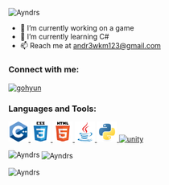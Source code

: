 <p align="left"> <img src="https://komarev.com/ghpvc/?username=Ayndrs&label=Profile%20views&color=4dbbff&style=flat" alt="Ayndrs" /> </p>

- 🔭 I’m currently working on a game
- 🌱 I’m currently learning C#
- 📫 Reach me at andr3wkm123@gmail.com
<h3 align="left">Connect with me:</h3>
<p align="left">
<a href="https://linkedin.com/in/gohyun" target="blank"><img align="center" src="https://raw.githubusercontent.com/rahuldkjain/github-profile-readme-generator/master/src/images/icons/Social/linked-in-alt.svg" alt="gohyun" height="30" width="40" /></a>
</p>

<h3 align="left">Languages and Tools:</h3>
<p align="left"> <a href="https://www.w3schools.com/cpp/" target="_blank" rel="noreferrer"> <img src="https://raw.githubusercontent.com/devicons/devicon/master/icons/cplusplus/cplusplus-original.svg" alt="cplusplus" width="40" height="40"/> </a> <a href="https://www.w3schools.com/css/" target="_blank" rel="noreferrer"> <img src="https://raw.githubusercontent.com/devicons/devicon/master/icons/css3/css3-original-wordmark.svg" alt="css3" width="40" height="40"/> </a> <a href="https://www.w3.org/html/" target="_blank" rel="noreferrer"> <img src="https://raw.githubusercontent.com/devicons/devicon/master/icons/html5/html5-original-wordmark.svg" alt="html5" width="40" height="40"/> </a> <a href="https://www.java.com" target="_blank" rel="noreferrer"> <img src="https://raw.githubusercontent.com/devicons/devicon/master/icons/java/java-original.svg" alt="java" width="40" height="40"/> </a> <a href="https://www.python.org" target="_blank" rel="noreferrer"> <img src="https://raw.githubusercontent.com/devicons/devicon/master/icons/python/python-original.svg" alt="python" width="40" height="40"/> </a> <a href="https://unity.com/" target="_blank" rel="noreferrer"> <img src="https://www.vectorlogo.zone/logos/unity3d/unity3d-icon.svg" alt="unity" width="40" height="40"/> </a> </p>

<p><img align="left" src="https://github-readme-stats.vercel.app/api/top-langs?username=Ayndrs&show_icons=true&locale=en&layout=compact" alt="Ayndrs" /></p>

<p>&nbsp;<img align="center" src="https://github-readme-stats.vercel.app/api?username=Ayndrs&show_icons=true&locale=en" alt="Ayndrs" /></p>

<p><img align="center" src="https://github-readme-streak-stats.herokuapp.com/?user=Ayndrs&" alt="Ayndrs" /></p>
